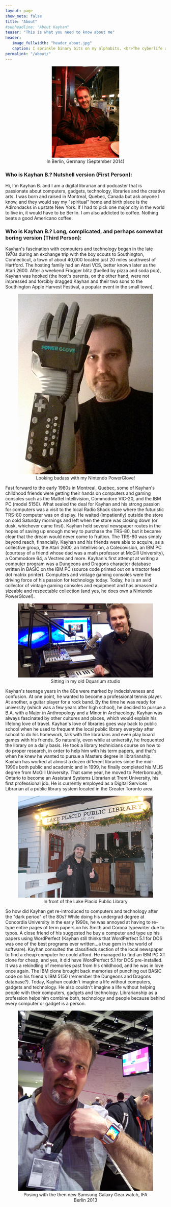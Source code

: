 ```yaml
---
layout: page
show_meta: false
title: "About"
#subheadline: "About Kayhan"
teaser: "This is what you need to know about me"
header:
   image_fullwidth: "header_about.jpg"
   caption: I sprinkle binary bits on my alphabits. <br>The cyberlife and times of Kayhan B, digital librarian extraordinaire, podcaster and all around nice guy.
permalink: "/about/"
---
```


<div align="center">
	<figure>
		<img src="/images/me-berlin.jpg" width="50%" height="50%" />
		<div class="caption">
	  		<figcaption>In Berlin, Germany (September 2014)</figcaption>
	  	</div>
	</figure>
</div>

### Who is Kayhan B.? Nutshell version (First Person):

Hi, I'm Kayhan B. and I am a digital librarian and podcaster that is passionate about computers, gadgets, technology, libraries and the creative arts. I was born and raised in Montreal, Quebec, Canada but ask anyone I know, and they would say my "spiritual" home and birth place is the Adirondacks in upstate New York. If I had to pick one major city in the world to live in, it would have to be Berlin. I am also addicted to coffee. Nothing beats a good Americano coffee.

### Who is Kayhan B.? Long, complicated, and perhaps somewhat boring version (Third Person):

Kayhan's fascination with computers and technology began in the late 1970s during an exchange trip with the boy scouts to Southington, Connecticut, a town of about 40,000 located just 20 miles southwest of Hartford. The hosting family had an Atari VCS, better known later as the Atari 2600. After a weekend Frogger blitz (fuelled by pizza and soda pop), Kayhan was hooked (the host's parents, on the other hand, were not impressed and forcibly dragged Kayhan and their two sons to the Southington Apple Harvest Festival, a popular event in the small town).

<div align="center">
	<figure>
		<img src="/images/selfie-with-powerglove.jpg" />
		<div class="caption">
	  		<figcaption>Looking badass with my Nintendo PowerGlove!</figcaption>
	  	</div>
	</figure>
</div>

Fast forward to the early 1980s in Montreal, Quebec, some of Kayhan's childhood friends were getting their hands on computers and gaming consoles such as the Mattel Intellivision, Commodore VIC-20, and the IBM PC (model 5150). What sealed the deal for Kayhan and his strong passion for computers was a visit to the local Radio Shack store where the futuristic TRS-80 computer was on display. He waited (impatiently) outside the store on cold Saturday mornings and left when the store was closing down (or dusk, whichever came first). Kayhan held several newspaper routes in the hopes of saving up enough money to purchase the TRS-80, but it became clear that the dream would never come to fruition. The TRS-80 was simply beyond reach, financially. Kayhan and his friends were able to acquire, as a collective group, the Atari 2600, an Intellivision, a Colecovision, an IBM PC (courtesy of a friend whose dad was a math professor at McGill University), a Commodore 64, a Vectrex and more. Kayhan's first attempt at writing a computer program was a Dungeons and Dragons character database written in BASIC on the IBM PC (source code printed out on a tractor feed dot matrix printer). Computers and vintage gaming consoles were the driving force of his passion for technology today. Today, he is an avid collector of vintage gaming consoles and equipment and has amassed a sizeable and respectable collection (and yes, he does own a Nintendo PowerGlove!).

<div align="center">
	<figure>
		<img src="/images/kayhan-studio.jpg" />
		<div class="caption">
			<figcaption>Sitting in my old Dquarium studio</figcaption>
		</div>
	</figure>
</div>


Kayhan's teenage years in the 80s were marked by indecisiveness and confusion. At one point, he wanted to become a professional tennis player. At another, a guitar player for a rock band. By the time he was ready for university (which was a few years after high school), he decided to pursue a B.A. with a Major in Anthropology and a Minor in Archaeology. Kayhan was always fascinated by other cultures and places, which would explain his lifelong love of travel. Kayhan's love of libraries goes way back to public school when he used to frequent the local public library everyday after school to do his homework, talk with the librarians and even play board games with his friends. So naturally, even while at university, he frequented the library on a daily basis. He took a library technicians course on how to do proper research, in order to help him with his term papers, and that's when he knew he wanted to pursue a Masters degree in librarianship. Kayhan has worked at almost a dozen different libraries since the mid-1990s both public and academic and in 1999, he finally completed his MLIS degree from McGill University. That same year, he moved to Peterborough, Ontario to become an Assistant Systems Librarian at Trent University, his first professional job. He is currently employed as a Digital Services Librarian at a public library system located in the Greater Toronto area.

<div align="center">
	<figure>
		<img src="/images/lppl.jpg" />
		<div class="caption">
			<figcaption>In front of the Lake Placid Public Library</figcaption>
		</div>
	</figure>
</div>


So how did Kayhan get re-introduced to computers and technology after the "dark period" of the 80s? While doing his undergrad degree at Concordia University in the early 1990s, he was annoyed at having to re-type entire pages of term papers on his Smith and Corona typewriter due to typos. A close friend of his suggested he buy a computer and type up his papers using WordPerfect (Kayhan still thinks that WordPerfect 5.1 for DOS was one of the best programs ever written...a true gem in the world of software). Kayhan consulted the classifieds section of the local newspaper to find a cheap computer he could afford. He managed to find an IBM PC XT clone for cheap, and yes, it did have WordPerfect 5.1 for DOS pre-installed. It was a rekindling of memories past from his childhood, and he was in love once again. The IBM clone brought back memories of punching out BASIC code on his friend's IBM 5150 (remember the Dungeons and Dragons database?). Today, Kayhan couldn't imagine a life without computers, gadgets and technology. He also couldn't imagine a life without helping people with their computers, gadgets and technology. Librarianship as a profession helps him combine both, technology and people because behind every computer or gadget is a person.

<div align="center">
	<figure>
		<img src="/images/me-with-samsung-gear.jpg" />
		<div class="caption">
			<figcaption>Posing with the then new Samsung Galaxy Gear watch, IFA Berlin 2013</figcaption>
		</div>
	</figure>
</div>
